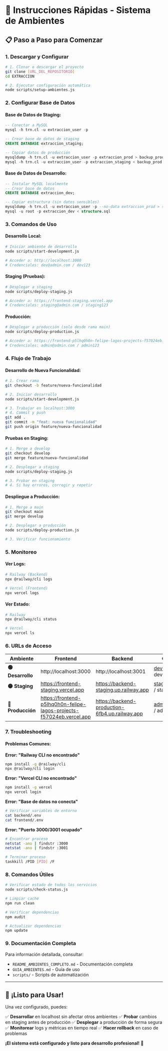 # 🚀 Instrucciones Rápidas - Sistema de Ambientes

## 📋 **Paso a Paso para Comenzar**

### **1. Descargar y Configurar**

```bash
# 1. Clonar o descargar el proyecto
git clone [URL_DEL_REPOSITORIO]
cd EXTRACCION

# 2. Ejecutar configuración automática
node scripts/setup-ambientes.js
```

### **2. Configurar Base de Datos**

#### **Base de Datos de Staging:**
```sql
-- Conectar a MySQL
mysql -h trn.cl -u extraccion_user -p

-- Crear base de datos de staging
CREATE DATABASE extraccion_staging;

-- Copiar datos de producción
mysqldump -h trn.cl -u extraccion_user -p extraccion_prod > backup_prod.sql
mysql -h trn.cl -u extraccion_user -p extraccion_staging < backup_prod.sql
```

#### **Base de Datos de Desarrollo:**
```sql
-- Instalar MySQL localmente
-- Crear base de datos
CREATE DATABASE extraccion_dev;

-- Copiar estructura (sin datos sensibles)
mysqldump -h trn.cl -u extraccion_user -p --no-data extraccion_prod > structure.sql
mysql -u root -p extraccion_dev < structure.sql
```

### **3. Comandos de Uso**

#### **Desarrollo Local:**
```bash
# Iniciar ambiente de desarrollo
node scripts/start-development.js

# Acceder a: http://localhost:3000
# Credenciales: dev@admin.com / dev123
```

#### **Staging (Pruebas):**
```bash
# Desplegar a staging
node scripts/deploy-staging.js

# Acceder a: https://frontend-staging.vercel.app
# Credenciales: staging@admin.com / staging123
```

#### **Producción:**
```bash
# Desplegar a producción (solo desde rama main)
node scripts/deploy-production.js

# Acceder a: https://frontend-p5lhq0h0n-felipe-lagos-projects-f57024eb.vercel.app
# Credenciales: admin@admin.com / admin123
```

### **4. Flujo de Trabajo**

#### **Desarrollo de Nueva Funcionalidad:**
```bash
# 1. Crear rama
git checkout -b feature/nueva-funcionalidad

# 2. Iniciar desarrollo
node scripts/start-development.js

# 3. Trabajar en localhost:3000
# 4. Commit y push
git add .
git commit -m "feat: nueva funcionalidad"
git push origin feature/nueva-funcionalidad
```

#### **Pruebas en Staging:**
```bash
# 1. Merge a develop
git checkout develop
git merge feature/nueva-funcionalidad

# 2. Desplegar a staging
node scripts/deploy-staging.js

# 3. Probar en staging
# 4. Si hay errores, corregir y repetir
```

#### **Despliegue a Producción:**
```bash
# 1. Merge a main
git checkout main
git merge develop

# 2. Desplegar a producción
node scripts/deploy-production.js

# 3. Verificar funcionamiento
```

### **5. Monitoreo**

#### **Ver Logs:**
```bash
# Railway (Backend)
npx @railway/cli logs

# Vercel (Frontend)
npx vercel logs
```

#### **Ver Estado:**
```bash
# Railway
npx @railway/cli status

# Vercel
npx vercel ls
```

### **6. URLs de Acceso**

| Ambiente | Frontend | Backend | Credenciales |
|----------|----------|---------|--------------|
| **🟢 Desarrollo** | http://localhost:3000 | http://localhost:3001 | dev@admin.com / dev123 |
| **🟡 Staging** | https://frontend-staging.vercel.app | https://backend-staging.up.railway.app | staging@admin.com / staging123 |
| **🔴 Producción** | https://frontend-p5lhq0h0n-felipe-lagos-projects-f57024eb.vercel.app | https://backend-production-6fb4.up.railway.app | admin@admin.com / admin123 |

### **7. Troubleshooting**

#### **Problemas Comunes:**

**Error: "Railway CLI no encontrado"**
```bash
npm install -g @railway/cli
npx @railway/cli login
```

**Error: "Vercel CLI no encontrado"**
```bash
npm install -g vercel
npx vercel login
```

**Error: "Base de datos no conecta"**
```bash
# Verificar variables de entorno
cat backend/.env
cat frontend/.env
```

**Error: "Puerto 3000/3001 ocupado"**
```bash
# Encontrar proceso
netstat -ano | findstr :3000
netstat -ano | findstr :3001

# Terminar proceso
taskkill /PID [PID] /F
```

### **8. Comandos Útiles**

```bash
# Verificar estado de todos los servicios
node scripts/check-status.js

# Limpiar cache
npm run clean

# Verificar dependencias
npm audit

# Actualizar dependencias
npm update
```

### **9. Documentación Completa**

Para información detallada, consultar:
- `README_AMBIENTES_COMPLETO.md` - Documentación completa
- `GUIA_AMBIENTES.md` - Guía de uso
- `scripts/` - Scripts de automatización

---

## 🎯 **¡Listo para Usar!**

Una vez configurado, puedes:

✅ **Desarrollar** en localhost sin afectar otros ambientes
✅ **Probar** cambios en staging antes de producción
✅ **Desplegar** a producción de forma segura
✅ **Monitorear** logs y métricas en tiempo real
✅ **Hacer rollback** en caso de problemas

**¡El sistema está configurado y listo para desarrollo profesional!** 🚀 